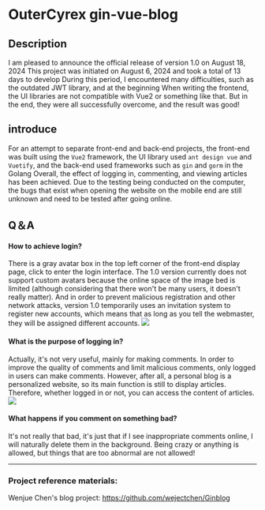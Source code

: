 # OuterCyrex gin-vue-blog

## Description

I am pleased to announce the official release of version 1.0 on August 18, 2024
This project was initiated on August 6, 2024 and took a total of 13 days to develop During this period, I encountered many difficulties, such as the outdated JWT library, and at the beginning When writing the frontend, the UI libraries are not compatible with Vue2 or something like that.
But in the end, they were all successfully overcome, and the result was good!

## introduce

For an attempt to separate front-end and back-end projects, the front-end was built using the `Vue2` framework, the UI library used `ant design vue` and `Vuetify`, and the back-end used frameworks such as `gin` and `gorm` in the Golang
Overall, the effect of logging in, commenting, and viewing articles has been achieved.
Due to the testing being conducted on the computer, the bugs that exist when opening the website on the mobile end are still unknown and need to be tested after going online.

## Q＆A
#### How to achieve login?
There is a gray avatar box in the top left corner of the front-end display page, click to enter the login interface.
The 1.0 version currently does not support custom avatars because the online space of the image bed is limited (although considering that there won't be many users, it doesn't really matter).
And in order to prevent malicious registration and other network attacks, version 1.0 temporarily uses an invitation system to register new accounts, which means that as long as you tell the webmaster, they will be assigned different accounts.
![](http://shwfbbqxt.hd-bkt.clouddn.com/6H3VF3%5D5Y%5DXX%25~24N%60P%7B%29VN.png)

#### What is the purpose of logging in?
Actually, it's not very useful, mainly for making comments. In order to improve the quality of comments and limit malicious comments, only logged in users can make comments.
However, after all, a personal blog is a personalized website, so its main function is still to display articles. Therefore, whether logged in or not, you can access the content of articles.
![](http://shwfbbqxt.hd-bkt.clouddn.com/%28%24WDGZ%28B%7B8M1QP%28Q%5D_U6QS2.png)

#### What happens if you comment on something bad?
It's not really that bad, it's just that if I see inappropriate comments online, I will naturally delete them in the background.
Being crazy or anything is allowed, but things that are too abnormal are not allowed!

------

### Project reference materials:
Wenjue Chen's blog project: https://github.com/wejectchen/Ginblog
